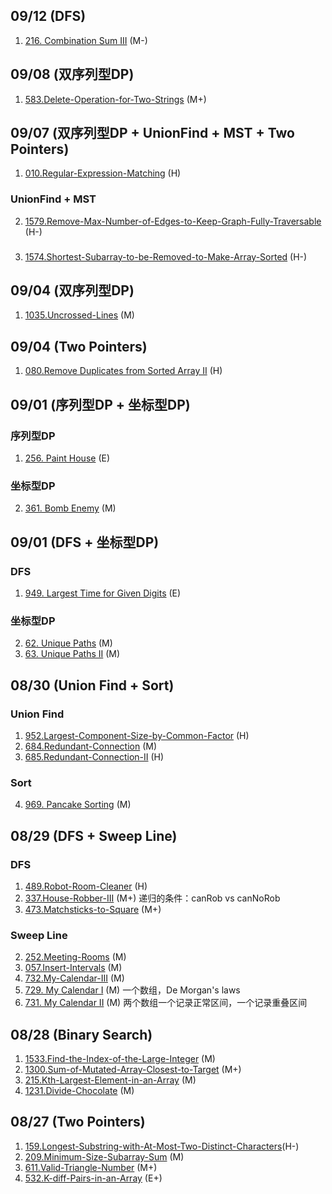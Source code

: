 ## 09/12 (DFS)
1. [216. Combination Sum III](https://leetcode.com/problems/combination-sum-iii/) (M-)  

## 09/08 (双序列型DP)  
1. [583.Delete-Operation-for-Two-Strings](https://github.com/wisdompeak/LeetCode/tree/master/Dynamic_Programming/583.Delete-Operation-for-Two-Strings) (M+)  

## 09/07 (双序列型DP + UnionFind + MST + Two Pointers)  
1. [010.Regular-Expression-Matching](https://github.com/wisdompeak/LeetCode/tree/master/Dynamic_Programming/010.Regular-Expression-Matching) (H)  

### UnionFind + MST
2. [1579.Remove-Max-Number-of-Edges-to-Keep-Graph-Fully-Traversable](https://github.com/wisdompeak/LeetCode/tree/master/Union_Find/1579.Remove-Max-Number-of-Edges-to-Keep-Graph-Fully-Traversable) (H-)  
###
3. [1574.Shortest-Subarray-to-be-Removed-to-Make-Array-Sorted](https://github.com/wisdompeak/LeetCode/tree/master/Two_Pointers/1574.Shortest-Subarray-to-be-Removed-to-Make-Array-Sorted) (H-)  

## 09/04 (双序列型DP)  
1. [1035.Uncrossed-Lines](https://github.com/wisdompeak/LeetCode/tree/master/Dynamic_Programming/1035.Uncrossed-Lines) (M)  

## 09/04 (Two Pointers)  
1. [080.Remove Duplicates from Sorted Array II](https://github.com/wisdompeak/LeetCode/tree/master/Two_Pointers/080.Remove-Duplicates-from-Sorted-Array-II) (H)  

## 09/01 (序列型DP + 坐标型DP)
### 序列型DP
1. [256. Paint House](https://leetcode.com/problems/paint-house/) (E)  
### 坐标型DP
2. [361. Bomb Enemy](https://leetcode.com/problems/bomb-enemy/) (M)  

## 09/01 (DFS + 坐标型DP)  
### DFS
1. [949. Largest Time for Given Digits](https://leetcode.com/problems/largest-time-for-given-digits/) (E)  
### 坐标型DP  
2. [62. Unique Paths](https://leetcode.com/problems/unique-paths/) (M)  
3. [63. Unique Paths II](https://leetcode.com/problems/unique-paths-ii/) (M)  

## 08/30 (Union Find + Sort)  
### Union Find  
1. [952.Largest-Component-Size-by-Common-Factor](https://github.com/wisdompeak/LeetCode/tree/master/Union_Find/952.Largest-Component-Size-by-Common-Factor) (H)   
2. [684.Redundant-Connection](https://github.com/wisdompeak/LeetCode/tree/master/Union_Find/684.Redundant-Connection) (M)    
3. [685.Redundant-Connection-II](https://github.com/wisdompeak/LeetCode/tree/master/Union_Find/685.Redundant-Connection-II) (H)   
### Sort  
4. [969. Pancake Sorting](https://leetcode.com/problems/pancake-sorting/) (M)   

## 08/29 (DFS + Sweep Line)  
### DFS  
1. [489.Robot-Room-Cleaner](https://github.com/wisdompeak/LeetCode/blob/master/DFS/489.Robot-Room-Cleaner) (H)   
7. [337.House-Robber-III](https://github.com/wisdompeak/LeetCode/tree/master/DFS/337.House-Robber-III) (M+) 递归的条件：canRob vs canNoRob  
8. [473.Matchsticks-to-Square](https://github.com/wisdompeak/LeetCode/tree/master/DFS/473.Matchsticks-to-Square) (M+)    
### Sweep Line  
2. [252.Meeting-Rooms](https://github.com/wisdompeak/LeetCode/tree/master/Sort/252.Meeting-Rooms) (M)    
3. [057.Insert-Intervals](https://github.com/wisdompeak/LeetCode/tree/master/Sort/057.Insert-Interval) (M)    
4. [732.My-Calendar-III](https://github.com/wisdompeak/LeetCode/tree/master/Sort/732.My-Calendar-III) (M)    
5. [729. My Calendar I](https://leetcode.com/problems/my-calendar-i/) (M) 一个数组，De Morgan's laws   
6. [731. My Calendar II](https://leetcode.com/problems/my-calendar-ii/) (M) 两个数组一个记录正常区间，一个记录重叠区间   

## 08/28 (Binary Search)
1. [1533.Find-the-Index-of-the-Large-Integer](https://github.com/wisdompeak/LeetCode/tree/master/Binary_Search/1533.Find-the-Index-of-the-Large-Integer) (M)  
2. [1300.Sum-of-Mutated-Array-Closest-to-Target](https://github.com/wisdompeak/LeetCode/tree/master/Binary_Search/1300.Sum-of-Mutated-Array-Closest-to-Target) (M+)   
3. [215.Kth-Largest-Element-in-an-Array](https://github.com/wisdompeak/LeetCode/tree/master/Binary_Search/215.Kth-Largest-Element-in-an-Array) (M)  
4. [1231.Divide-Chocolate](https://github.com/wisdompeak/LeetCode/tree/master/Binary_Search/1231.Divide-Chocolate) (M)   

## 08/27 (Two Pointers)
1. [159.Longest-Substring-with-At-Most-Two-Distinct-Characters](https://github.com/wisdompeak/LeetCode/tree/master/Two_Pointers/159.Longest-Substring-with-At-Most-Two-Distinct-Characters)(H-)   
2. [209.Minimum-Size-Subarray-Sum](https://github.com/wisdompeak/LeetCode/tree/master/Two_Pointers/209.Minimum-Size-Subarray-Sum) (M)    
3. [611.Valid-Triangle-Number](https://github.com/wisdompeak/LeetCode/tree/master/Two_Pointers/611.Valid-Triangle-Number)	(M+)   
4. [532.K-diff-Pairs-in-an-Array](https://github.com/wisdompeak/LeetCode/tree/master/Hash/532.K-diff-Pairs-in-an-Array) (E+)   